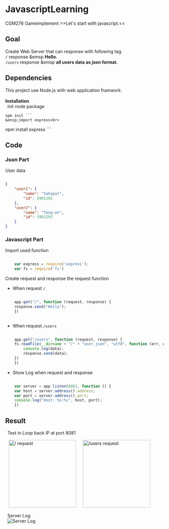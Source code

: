 # JavascriptLearning
CGM276 Gameimplement >>Let's start with javascript.<<
## Goal
Create Web Server that can response with following tag.<br>
`/` response &emsp **Hello.** <br>
`/users` response &emsp **all users data as json format.** <br>

## Dependencies
This project use Node.js with web application framwork.<br>
<br>
**Installation**<br>
&ensp;init node package <br/>
```
npm init ```
&ensp;import express<br> 
```
npm install express ```
## Code

### Json Part
User data<br>

```json

{
    "user1": {
        "name": "Sahapat",
        "id": 5901292
    },
    "user2": {
        "name": "Tong-on",
        "id": 5901293
    }
}

```

### Javascript Part

Import used function<br>

```javascript

    var express = require('express');
    var fs = require('fs')

```

Create request and response the request function<br>
- When request `/`
```javascript

    app.get("/", function (request, response) {
    response.send("Hello");
    })
    
```
- When request `/users`
```javascript

    app.get("/users", function (request, response) {
    fs.readFile(__dirname + "/" + "user.json", "utf8", function (err, data) {
        console.log(data);
        response.send(data);
    })
    })

```
- Show Log when request and response
```javascript

    var server = app.listen(8081, function () {
    var host = server.address().address;
    var port = server.address().port;
    console.log("Host: %s:%s", host, port);
    })

```

## Result
&ensp;Test in Loop back IP at port 8081
<p float="left">
    &ensp;
    <img src="https://github.com/Sahapat/JavascriptLearning/blob/master/DescriptionImages/ServerResponse_1.PNG" alt="/ request" height="214"/>
    &emsp;
    <img src="https://github.com/Sahapat/JavascriptLearning/blob/master/DescriptionImages/ServerResponse_2.PNG" alt="/users request"height="214"/>
</p>
&ensp;Server Log <br>
&ensp;<img src="https://github.com/Sahapat/JavascriptLearning/blob/master/DescriptionImages/ServerLog.PNG" alt="Server Log">